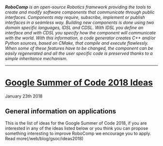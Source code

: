 _**RoboComp** is an open-source Robotics framework providing the tools to create and modify software components that communicate through public interfaces. Components may require, subscribe, implement or publish interfaces in a seamless way. Building new components is done using two domain specific languages, IDSL and CDSL. With IDSL you define an interface and with CDSL you specify how the component will communicate with the world. With this information, a code generator creates C++ and/or Python sources, based on CMake, that compile and execute flawlessly. When some of these features have to be changed, the component can be easily regenerated and all the user specific code is preserved thanks to a simple inheritance mechanism._

* * *

# [Google Summer of Code 2018 Ideas](/web/blog/gsoc/ideas2018)

<span class="post-date">January 23th 2018</span> 

## General information on applications

This is the list of ideas for the Google Summer of Code 2018, if you are interested in any of the ideas listed below or you think you can propose something interesting to improve RoboComp we encourage you to apply.
Read more(/web/blog/gsoc/ideas2018)
